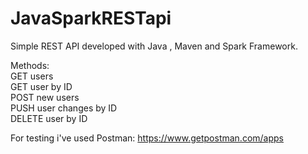 # JavaSparkRESTapi



Simple REST API developed with Java , Maven and Spark Framework.<br />

Methods:<br />
GET users<br />
GET user by ID<br />
POST new users<br />
PUSH user changes by ID<br />
DELETE user by ID<br />

For testing i've used Postman: https://www.getpostman.com/apps
